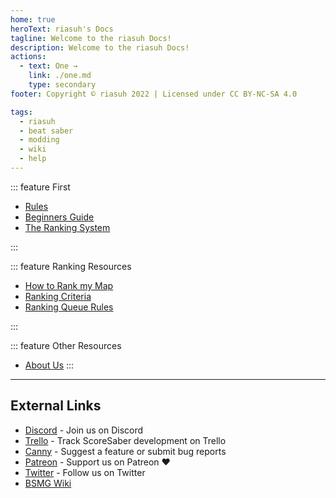 ```yaml
---
home: true
heroText: riasuh's Docs
tagline: Welcome to the riasuh Docs!
description: Welcome to the riasuh Docs!
actions:
  - text: One →
    link: ./one.md
    type: secondary
footer: Copyright © riasuh 2022 | Licensed under CC BY-NC-SA 4.0

tags:
  - riasuh
  - beat saber
  - modding
  - wiki
  - help
---
```


<!-- markdownlint-disable MD041 -->
<!-- markdownlint-disable MD033 -->
<div class='features'>

::: feature First

* [Rules](./one.md)
* [Beginners Guide](./beginners-guide.md)
* [The Ranking System](./ranking-system.md)


:::

::: feature Ranking Resources

* [How to Rank my Map](./ranking/how-to-rank-map.md)
* [Ranking Criteria](./ranking/criteria)
* [Ranking Queue Rules](./ranking/ranking-queue-rules.md)

:::

::: feature Other Resources

* [About Us](./about-us.md)
:::

</div>

---

<h2 class='noborder'>External Links</h2>
<!-- markdownlint-enable MD033 -->

* [Discord](https://discord.gg/scoresaber) - Join us on Discord
* [Trello](https://trello.com/b/Jd9EdIml/scoresaber-development) - Track ScoreSaber development on Trello
* [Canny](https://scoresaber.canny.io/) - Suggest a feature or submit bug reports
* [Patreon](https://patreon.com/scoresaber) - Support us on Patreon ❤️
* [Twitter](https://patreon.com/scoresaber) - Follow us on Twitter
* [BSMG Wiki](https://bsmg.wiki/)
